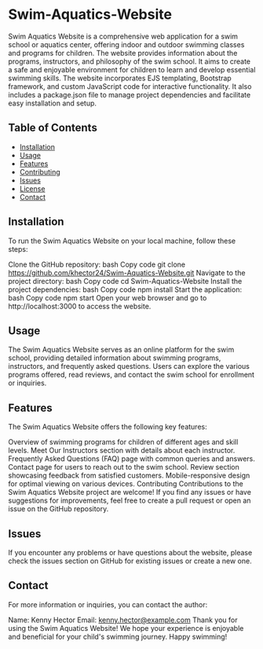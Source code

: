 # Swim-Aquatics-Website

Swim Aquatics Website is a comprehensive web application for a swim school or aquatics center, offering indoor and outdoor swimming classes and programs for children. The website provides information about the programs, instructors, and philosophy of the swim school. It aims to create a safe and enjoyable environment for children to learn and develop essential swimming skills. The website incorporates EJS templating, Bootstrap framework, and custom JavaScript code for interactive functionality. It also includes a package.json file to manage project dependencies and facilitate easy installation and setup.

## Table of Contents
- [Installation](#installation)
- [Usage](#usage)
- [Features](#features)
- [Contributing](#contributing)
- [Issues](#issues)
- [License](#license)
- [Contact](#contact)

## Installation
To run the Swim Aquatics Website on your local machine, follow these steps:

Clone the GitHub repository:
bash
Copy code
git clone https://github.com/khector24/Swim-Aquatics-Website.git
Navigate to the project directory:
bash
Copy code
cd Swim-Aquatics-Website
Install the project dependencies:
bash
Copy code
npm install
Start the application:
bash
Copy code
npm start
Open your web browser and go to http://localhost:3000 to access the website.


## Usage
The Swim Aquatics Website serves as an online platform for the swim school, providing detailed information about swimming programs, instructors, and frequently asked questions. Users can explore the various programs offered, read reviews, and contact the swim school for enrollment or inquiries.

## Features
The Swim Aquatics Website offers the following key features:

Overview of swimming programs for children of different ages and skill levels.
Meet Our Instructors section with details about each instructor.
Frequently Asked Questions (FAQ) page with common queries and answers.
Contact page for users to reach out to the swim school.
Review section showcasing feedback from satisfied customers.
Mobile-responsive design for optimal viewing on various devices.
Contributing
Contributions to the Swim Aquatics Website project are welcome! If you find any issues or have suggestions for improvements, feel free to create a pull request or open an issue on the GitHub repository.

## Issues
If you encounter any problems or have questions about the website, please check the issues section on GitHub for existing issues or create a new one.

## Contact
For more information or inquiries, you can contact the author:

Name: Kenny Hector
Email: kenny.hector@example.com
Thank you for using the Swim Aquatics Website! We hope your experience is enjoyable and beneficial for your child's swimming journey. Happy swimming!